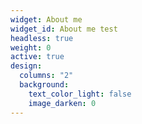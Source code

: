 ```yaml
---
widget: About me
widget_id: About me test
headless: true
weight: 0
active: true
design:
  columns: "2"
  background:
    text_color_light: false
    image_darken: 0
---
```

